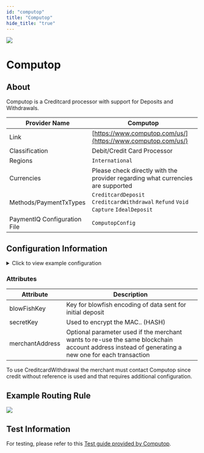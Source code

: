 ```yaml
--- 
id: "computop" 
title: "Computop"
hide_title: "true"
---
```

 
![](/img/providers/logos/computop.png)

# Computop

## About
Computop is a Creditcard processor with support for Deposits and Withdrawals.

| Provider Name                | Computop                                                                            |
|------------------------------|-------------------------------------------------------------------------------------|
| Link                         | [https://www.computop.com/us/](https://www.computop.com/us/)                        |
| Classification               | Debit/Credit Card Processor                                                         |
| Regions                      | `International`                                                                     |
| Currencies                   | Please check directly with the provider regarding what currencies are supported     |
| Methods/PaymentTxTypes       | `CreditcardDeposit` `CreditcardWithdrawal` `Refund` `Void` `Capture` `IdealDeposit` |
| PaymentIQ Configuration File | `ComputopConfig`                                                                    |

## Configuration Information

<details>
<summary>Click to view example configuration</summary>
<br/>

```xml
<com.devcode.paymentiq.integration.computop.ComputopConfig>
<enabled>true</enabled>
<useViqProxy>true</useViqProxy>
<accounts>
    <entry>
      <string>3DS</string>
      <account>
        <use3Dsecure>false</use3Dsecure>
        <merchantId>???</merchantId>
        <blowFishKey>???</blowFishKey> <!-- Key for blowfish encoding of data sent for initial deposit -->
        <secretKey>???</secretKey> <!-- Used to encrypt the MAC.. (HASH) -->
        <redirectUrl>${baseRedirectUrl}/api/computop/deposit/callback</redirectUrl>
        <useTokenId>true</useTokenId>
      </account>
    </entry>
    <entry>
      <string>Ideal</string>
      <account>
        <paymentCode>test</paymentCode>
        <merchantId>???</merchantId>
        <blowFishKey>???</blowFishKey> <!-- Key for blowfish encoding of data sent for initial deposit -->
        <secretKey>???</secretKey> <!-- Used to encrypt the MAC.. (HASH) -->
        <successUrl>${baseRedirectUrl}/api/computop/deposit/redirect</successUrl>
        <failureUrl>${baseRedirectUrl}/api/computop/deposit/redirect</failureUrl>
        <useTokenId>true</useTokenId>
       </account>
    </entry>
</accounts>
<defaultDescriptor>My test order</defaultDescriptor>
<mode>Live</mode> <!-- Live eller Test -->
<testModeCode>0000</testModeCode> <!-- Status code to simulate.. 0000 is success -->
<directUrl>https://www.computop-paygate.com/direct.aspx</directUrl>
<direct3DSUrl>https://www.computop-paygate.com/direct3d.aspx</direct3DSUrl>
<payoutUrl>https://www.computop-paygate.com/creditex.aspx</payoutUrl>
<idealUrl>https://www.computop-paygate.com/ideal.aspx</idealUrl>
<notifyUrl>${baseCallbackUrl}/api/computop/deposit/notify/${txRefId}</notifyUrl>
</com.devcode.paymentiq.integration.computop.ComputopConfig>
```

</details>

### Attributes

| Attribute       | Description                                                                                                                                      |
|-----------------|--------------------------------------------------------------------------------------------------------------------------------------------------|
| blowFishKey     | Key for blowfish encoding of data sent for initial deposit                                                                                       |
| secretKey       | Used to encrypt the MAC.. (HASH)                                                                                                                 |
| merchantAddress | Optional parameter used if the merchant wants to re-use the same blockchain account address instead of generating a new one for each transaction |

To use CreditcardWithdrawal the merchant must contact Computop since credit without reference is used and that requires additional configuration. 

## Example Routing Rule
![](/img/providers/routing/computop.png)

## Test Information
For testing, please refer to this [Test guide provided by Computop](https://developer.computop.com/display/EN/Test+Guide).

